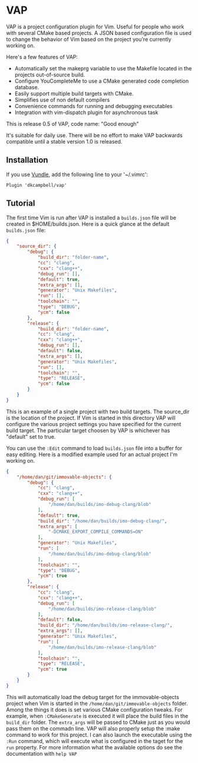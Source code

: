 VAP
===

VAP is a project configuration plugin for Vim. Useful for people who work with
several CMake based projects. A JSON based configuration file is used to change
the behavior of Vim based on the project you're currently working on.

Here's a few features of VAP:

* Automatically set the makeprg variable to use the Makefile located in the projects out-of-source build.
* Configure YouCompleteMe to use a CMake generated code completion database.
* Easily support multiple build targets with CMake.
* Simplifies use of non default compilers
* Convenience commands for running and debugging executables
* Integration with vim-dispatch plugin for asynchronous task

This is release 0.5 of VAP, code name: "Good enough"

It's suitable for daily use. There will be no effort to make VAP backwards
compatible until a stable version 1.0 is released.

## Installation ##
If you use [Vundle](https://github.com/gmarik/vundle), add the following line
to your '~/.vimrc':
```vim
Plugin 'dkcampbell/vap'
```

## Tutorial ##
The first time Vim is run after VAP is installed a `builds.json` file will be
created in $HOME/builds.json. Here is a quick glance at the default
`builds.json` file:

```json
{
    "source_dir": {
        "debug": {
            "build_dir": "folder-name",
            "cc": "clang",
            "cxx": "clang++",
            "debug_run": [],
            "default": true,
            "extra_args": [],
            "generator": "Unix Makefiles",
            "run": [],
            "toolchain": "",
            "type": "DEBUG",
            "ycm": false
        },
        "release": {
            "build_dir": "folder-name",
            "cc": "clang",
            "cxx": "clang++",
            "debug_run": [],
            "default": false,
            "extra_args": [],
            "generator": "Unix Makefiles",
            "run": [],
            "toolchain": "",
            "type": "RELEASE",
            "ycm": false
        }
    }
}
```

This is an example of a single project with two build targets. The source_dir
is the location of the project. If Vim is started in this directory VAP will
configure the various project settings you have specified for the current
build target. The particular target choosen by VAP is whichever has "default"
set to true.

You can use the `:Edit` command to load `builds.json` file into a buffer for
easy editing. Here is a modified example used for an actual project I'm
working on.

```json
{
    "/home/dan/git/immovable-objects": {
        "debug": {
            "cc": "clang",
            "cxx": "clang++",
            "debug_run": [
                "/home/dan/builds/imo-debug-clang/blob"
            ],
            "default": true,
            "build_dir": "/home/dan/builds/imo-debug-clang/",
            "extra_args": [
                "-DCMAKE_EXPORT_COMPILE_COMMANDS=ON"
            ],
            "generator": "Unix Makefiles",
            "run": [
                "/home/dan/builds/imo-debug-clang/blob"
            ],
            "toolchain": "",
            "type": "DEBUG",
            "ycm": true
        },
        "release": {
            "cc": "clang",
            "cxx": "clang++",
            "debug_run": [
                "/home/dan/builds/imo-release-clang/blob"
            ],
            "default": false,
            "build_dir": "/home/dan/builds/imo-release-clang/",
            "extra_args": [],
            "generator": "Unix Makefiles",
            "run": [
                "/home/dan/builds/imo-release-clang/blob"
            ],
            "toolchain": "",
            "type": "RELEASE",
            "ycm": true
        }
    }
}
```

This will automatically load the debug target for the immovable-objects
project when Vim is started in the `/home/dan/git/immovable-objects` folder.
Among the things it does is set various CMake configuration tweaks. For
example, when `:CMakeGenerate` is executed it will place the build files in
the `build_dir` folder. The `extra_args` will be passed to CMake just as you
would pass them on the commadn line. VAP will also properly setup the :make
command to work for this project. I can also launch the executable using the
`:Run` command, which will execute what is configured in the taget for the
`run` property. For more information what the available options do see the
documentation with `help VAP`
